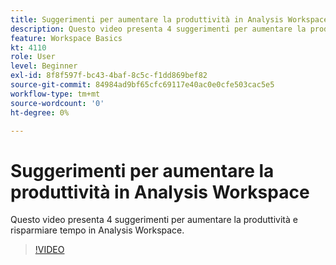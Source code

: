 ```yaml
---
title: Suggerimenti per aumentare la produttività in Analysis Workspace
description: Questo video presenta 4 suggerimenti per aumentare la produttività e risparmiare tempo in Analysis Workspace.
feature: Workspace Basics
kt: 4110
role: User
level: Beginner
exl-id: 8f8f597f-bc43-4baf-8c5c-f1dd869bef82
source-git-commit: 84984ad9bf65cfc69117e40ac0e0cfe503cac5e5
workflow-type: tm+mt
source-wordcount: '0'
ht-degree: 0%

---
```


# Suggerimenti per aumentare la produttività in Analysis Workspace

Questo video presenta 4 suggerimenti per aumentare la produttività e risparmiare tempo in Analysis Workspace.

>[!VIDEO](https://video.tv.adobe.com/v/35895/?quality=12&learn=on&captions=ita)
